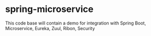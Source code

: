 # spring-microservice
 This code base will contain a demo for integration with Spring Boot, Microservice, Eureka, Zuul, Ribon, Security
